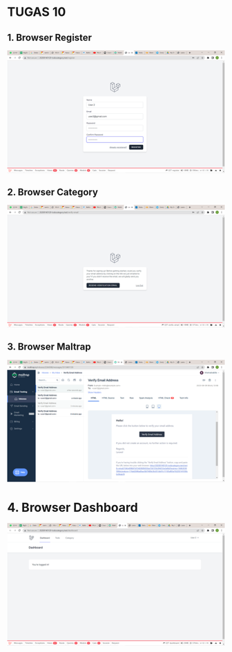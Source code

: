 # TUGAS 10

## 1. Browser Register
![Alt text](screenshot/tugas10/browserregister.png)

## 2. Browser Category
![Alt text](screenshot/tugas10/browsercategory.png)

## 3. Browser Maltrap
![Alt text](screenshot/tugas10/browsermaltrap.png)

# 4. Browser Dashboard
![Alt text](screenshot/tugas10/browserdashboard.png)